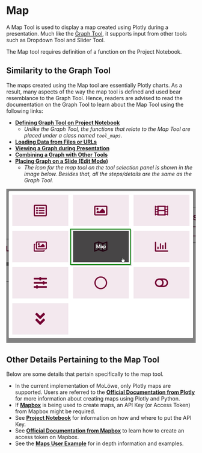 # Map

A Map Tool is used to display a map created using Plotly during a presentation.
Much like the [Graph Tool](06_graph.md), it supports input from other tools such as Dropdown Tool and Slider Tool.

The Map tool requires definition of a function on the Project Notebook.

## **Similarity to the Graph Tool**

The maps created using the Map tool are essentially Plotly charts. As a result, many aspects of the way the map tool is defined and used bear resemblance to the Graph Tool. Hence, readers are advised to read the documentation on the Graph Tool to learn about the Map Tool using the following links:

- [**Defining Graph Tool on Project Notebook**](06_graph.md#defining-graph-tool-on-project-notebook)
  - *Unlike the Graph Tool, the functions that relate to the Map Tool are placed under a class named `tool_maps`.*
- [**Loading Data from Files or URLs**](06_graph.md#loading-data-from-files-or-urls)
- [**Viewing a Graph during Presentation**](06_graph.md#viewing-a-graph-during-presentation)
- [**Combining a Graph with Other Tools**](06_graph.md#combining-graphs-with-other-tools)
- [**Placing Graph on a Slide (Edit Mode)**](06_graph.md#placing-graph-on-a-slide-edit-mode)
  - *The icon for the map tool on the tool selection panel is shown in the image below. Besides that, all the steps/details are the same as the Graph Tool.*

![](/img/doc/64_map.jpg)

## **Other Details Pertaining to the Map Tool**

Below are some details that pertain specifically to the map tool.

- In the current implementation of MoLöwe, only Plotly maps are supported. Users are referred to the [**Official Documentation from Plotly**](https://plotly.com/python/maps/) for more information about creating maps using Plotly and Python.
- If [**Mapbox**](https://plotly.com/python/mapbox-layers/) is being used to create maps, an API Key (or Access Token) from Mapbox might be required.
- See [**Project Notebook**](docs/05-working-with-notebooks/00_template_notebook.md#214-definition-of-api-tokens-and-keys) for information on how and where to put the API Key.
- See [**Official Documentation from Mapbox**](https://docs.mapbox.com/help/getting-started/access-tokens/) to learn how to create an access token on Mapbox.
- See the [**Maps User Example**](docs/05-user-examples/03_maps.md) for in depth information and examples.
